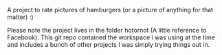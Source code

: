 A project to rate pictures of hamburgers (or a picture of anything for that matter) :)

Please note the project lives in the folder hotornot (A little reference to Facebook). This git repo contained the workspace i was using at the time and includes a bunch of other projects I was simply trying things out in. 

